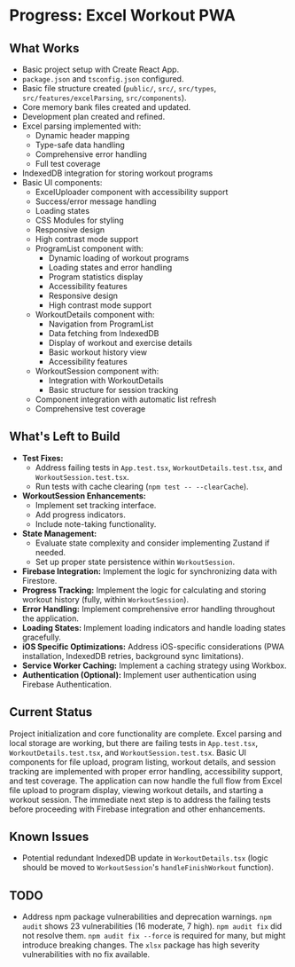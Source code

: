 # Progress: Excel Workout PWA

## What Works

*   Basic project setup with Create React App.
*   `package.json` and `tsconfig.json` configured.
*   Basic file structure created (`public/`, `src/`, `src/types`, `src/features/excelParsing`, `src/components`).
*   Core memory bank files created and updated.
*   Development plan created and refined.
*   Excel parsing implemented with:
    * Dynamic header mapping
    * Type-safe data handling
    * Comprehensive error handling
    * Full test coverage
*   IndexedDB integration for storing workout programs
*   Basic UI components:
    * ExcelUploader component with accessibility support
    * Success/error message handling
    * Loading states
    * CSS Modules for styling
    * Responsive design
    * High contrast mode support
    * ProgramList component with:
        * Dynamic loading of workout programs
        * Loading states and error handling
        * Program statistics display
        * Accessibility features
        * Responsive design
        * High contrast mode support
    * WorkoutDetails component with:
        * Navigation from ProgramList
        * Data fetching from IndexedDB
        * Display of workout and exercise details
        * Basic workout history view
        * Accessibility features
    * WorkoutSession component with:
        * Integration with WorkoutDetails
        * Basic structure for session tracking
    * Component integration with automatic list refresh
    * Comprehensive test coverage


## What's Left to Build

*   **Test Fixes:**
    *   Address failing tests in `App.test.tsx`, `WorkoutDetails.test.tsx`, and `WorkoutSession.test.tsx`.
    *   Run tests with cache clearing (`npm test -- --clearCache`).
*   **WorkoutSession Enhancements:**
    * Implement set tracking interface.
    * Add progress indicators.
    * Include note-taking functionality.
*   **State Management:**
    * Evaluate state complexity and consider implementing Zustand if needed.
    * Set up proper state persistence within `WorkoutSession`.
*   **Firebase Integration:** Implement the logic for synchronizing data with Firestore.
*   **Progress Tracking:** Implement the logic for calculating and storing workout history (fully, within `WorkoutSession`).
*   **Error Handling:** Implement comprehensive error handling throughout the application.
*   **Loading States:** Implement loading indicators and handle loading states gracefully.
*   **iOS Specific Optimizations:**  Address iOS-specific considerations (PWA installation, IndexedDB retries, background sync limitations).
*   **Service Worker Caching:** Implement a caching strategy using Workbox.
*   **Authentication (Optional):** Implement user authentication using Firebase Authentication.


## Current Status

Project initialization and core functionality are complete. Excel parsing and local storage are working, but there are failing tests in `App.test.tsx`, `WorkoutDetails.test.tsx`, and `WorkoutSession.test.tsx`. Basic UI components for file upload, program listing, workout details, and session tracking are implemented with proper error handling, accessibility support, and test coverage. The application can now handle the full flow from Excel file upload to program display, viewing workout details, and starting a workout session. The immediate next step is to address the failing tests before proceeding with Firebase integration and other enhancements.

## Known Issues

*   Potential redundant IndexedDB update in `WorkoutDetails.tsx` (logic should be moved to `WorkoutSession`'s `handleFinishWorkout` function).

## TODO

*   Address npm package vulnerabilities and deprecation warnings. `npm audit` shows 23 vulnerabilities (16 moderate, 7 high). `npm audit fix` did not resolve them. `npm audit fix --force` is required for many, but might introduce breaking changes. The `xlsx` package has high severity vulnerabilities with no fix available.
